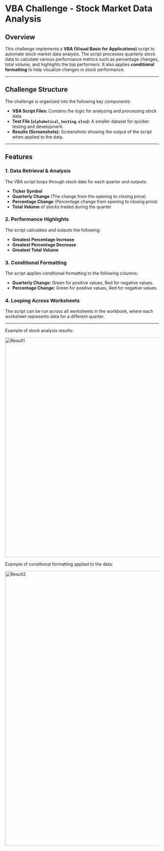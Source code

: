 # **VBA Challenge - Stock Market Data Analysis**

## **Overview**

This challenge implements a **VBA (Visual Basic for Applications)** script to automate stock market data analysis. The script processes quarterly stock data to calculate various performance metrics such as percentage changes, total volume, and highlights the top performers. It also applies **conditional formatting** to help visualize changes in stock performance.

---

## **Challenge Structure**

The challenge is organized into the following key components:

- **VBA Script Files:** Contains the logic for analyzing and processing stock data.
- **Test File (`alphabetical_testing.xlsx`):** A smaller dataset for quicker testing and development.
- **Results (Screenshots):** Screenshots showing the output of the script when applied to the data.

---

## **Features**

### 1. **Data Retrieval & Analysis**

The VBA script loops through stock data for each quarter and outputs:

- **Ticker Symbol**
- **Quarterly Change** (The change from the opening to closing price)
- **Percentage Change** (Percentage change from opening to closing price)
- **Total Volume** of stocks traded during the quarter

### 2. **Performance Highlights**

The script calculates and outputs the following:

- **Greatest Percentage Increase**
- **Greatest Percentage Decrease**
- **Greatest Total Volume**

### 3. **Conditional Formatting**

The script applies conditional formatting to the following columns:

- **Quarterly Change:** Green for positive values, Red for negative values.
- **Percentage Change:** Green for positive values, Red for negative values.

### 4. **Looping Across Worksheets**

The script can be run across all worksheets in the workbook, where each worksheet represents data for a different quarter.

---

Example of stock analysis results:


<img width="718" alt="Result1" src="https://github.com/user-attachments/assets/a7594d38-48b4-4676-8366-fe08a0c7ab5c" />

Example of conditional formatting applied to the data:


<img width="898" alt="Result2" src="https://github.com/user-attachments/assets/77e89683-3db4-4301-9b0e-f2c7d0f43044" />


